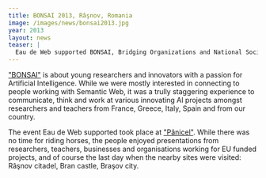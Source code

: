 ```yaml
---
title: BONSAI 2013, Râşnov, Romania
image: /images/news/bonsai2013.jpg
year: 2013
layout: news
teaser: |
  Eau de Web supported BONSAI, Bridging Organizations and National Societies in Artificial Intelligence. We spent a few days in the mountains surrounded by wonderful people from France, Greece, Italy, Romania and Spain, highly skilled in AI.
---
```

["BONSAI"][bonsai] is about young researchers and innovators with a passion for Artificial Intelligence. While we were mostly interested in connecting to people working with Semantic Web,
it was a trully staggering experience to communicate, think and work at various innovating AI projects amongst researchers and teachers from France, Greece, Italy, Spain and from our country.

The event Eau de Web supported took place at ["Pănicel"][panicel]. While there was no time for riding horses, the people enjoyed presentations from researchers, teachers, businesses and organisations
working for EU funded projects, and of course the last day when the nearby sites were visited: Râşnov citadel, Bran castle, Braşov city.


[bonsai]: http://bonsai.aria-romania.org/
[panicel]: http://panicel.ro/en/